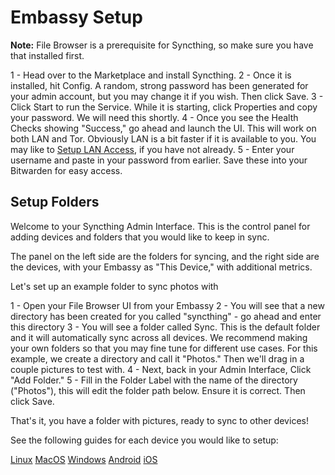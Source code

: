 # Embassy Setup

**Note:** File Browser is a prerequisite for Syncthing, so make sure you have that installed first.

1 - Head over to the Marketplace and install Syncthing.
2 - Once it is installed, hit Config.  A random, strong password has been generated for your admin account, but you may change it if you wish.  Then click Save.
3 - Click Start to run the Service.  While it is starting, click Properties and copy your password.  We will need this shortly.
4 - Once you see the Health Checks showing "Success," go ahead and launch the UI.  This will work on both LAN and Tor.  Obviously LAN is a bit faster if it is available to you.  You may like to [Setup LAN Access](https://start9.com/latest/user-manual/connecting/connecting-lan), if you have not already.
5 - Enter your username and paste in your password from earlier.  Save these into your Bitwarden for easy access.

## Setup Folders

Welcome to your Syncthing Admin Interface.  This is the control panel for adding devices and folders that you would like to keep in sync.

The panel on the left side are the folders for syncing, and the right side are the devices, with your Embassy as "This Device," with additional metrics.

Let's set up an example folder to sync photos with

1 - Open your File Browser UI from your Embassy
2 - You will see that a new directory has been created for you called "syncthing" - go ahead and enter this directory
3 - You will see a folder called Sync.  This is the default folder and it will automatically sync across all devices.  We recommend making your own folders so that you may fine tune for different use cases.  For this example, we create a directory and call it "Photos."  Then we'll drag in a couple pictures to test with.
4 - Next, back in your Admin Interface, Click "Add Folder."
5 - Fill in the Folder Label with the name of the directory ("Photos"), this will edit the folder path below.  Ensure it is correct.  Then click Save.

That's it, you have a folder with pictures, ready to sync to other devices!

See the following guides for each device you would like to setup:

[Linux](./linux.md)
[MacOS](./macos.md)
[Windows](./windows.md)
[Android](./android.md)
[iOS](./ios.md)
